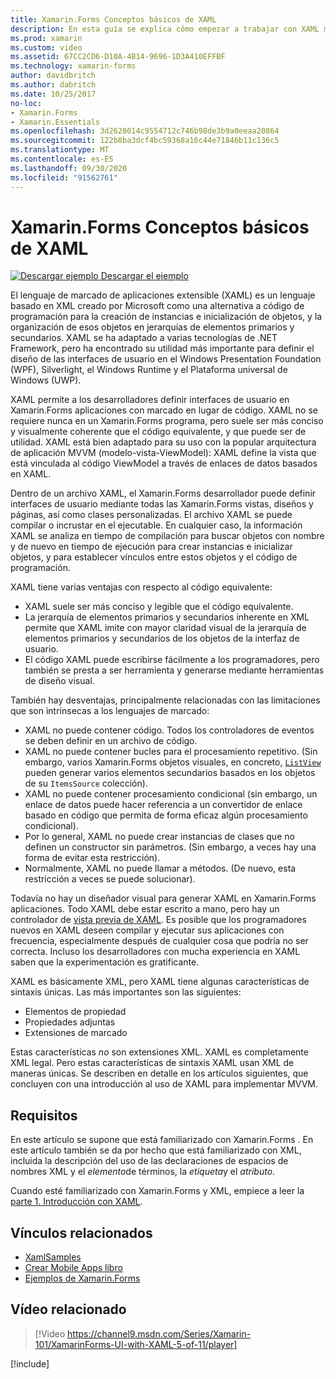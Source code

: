 ```yaml
---
title: Xamarin.Forms Conceptos básicos de XAML
description: En esta guía se explica cómo empezar a trabajar con XAML multiplataforma para dispositivos móviles. XAML permite a los desarrolladores definir interfaces de usuario en Xamarin.Forms aplicaciones con marcado en lugar de código.
ms.prod: xamarin
ms.custom: video
ms.assetid: 67CC2CD6-D10A-4B14-9696-1D3A410EFFBF
ms.technology: xamarin-forms
author: davidbritch
ms.author: dabritch
ms.date: 10/25/2017
no-loc:
- Xamarin.Forms
- Xamarin.Essentials
ms.openlocfilehash: 3d2620014c9554712c746b98de3b9a0eeaa20864
ms.sourcegitcommit: 122b8ba3dcf4bc59368a16c44e71846b11c136c5
ms.translationtype: MT
ms.contentlocale: es-ES
ms.lasthandoff: 09/30/2020
ms.locfileid: "91562761"
---
```

# <a name="no-locxamarinforms-xaml-basics"></a>Xamarin.Forms Conceptos básicos de XAML

[![Descargar ejemplo](~/media/shared/download.png) Descargar el ejemplo](https://docs.microsoft.com/samples/xamarin/xamarin-forms-samples/xamlsamples)

El lenguaje de marcado de aplicaciones extensible (XAML) es un lenguaje basado en XML creado por Microsoft como una alternativa a código de programación para la creación de instancias e inicialización de objetos, y la organización de esos objetos en jerarquías de elementos primarios y secundarios. XAML se ha adaptado a varias tecnologías de .NET Framework, pero ha encontrado su utilidad más importante para definir el diseño de las interfaces de usuario en el Windows Presentation Foundation (WPF), Silverlight, el Windows Runtime y el Plataforma universal de Windows (UWP).

XAML permite a los desarrolladores definir interfaces de usuario en Xamarin.Forms aplicaciones con marcado en lugar de código. XAML no se requiere nunca en un Xamarin.Forms programa, pero suele ser más conciso y visualmente coherente que el código equivalente, y que puede ser de utilidad. XAML está bien adaptado para su uso con la popular arquitectura de aplicación MVVM (modelo-vista-ViewModel): XAML define la vista que está vinculada al código ViewModel a través de enlaces de datos basados en XAML.

Dentro de un archivo XAML, el Xamarin.Forms desarrollador puede definir interfaces de usuario mediante todas las Xamarin.Forms vistas, diseños y páginas, así como clases personalizadas. El archivo XAML se puede compilar o incrustar en el ejecutable. En cualquier caso, la información XAML se analiza en tiempo de compilación para buscar objetos con nombre y de nuevo en tiempo de ejecución para crear instancias e inicializar objetos, y para establecer vínculos entre estos objetos y el código de programación.

XAML tiene varias ventajas con respecto al código equivalente:

- XAML suele ser más conciso y legible que el código equivalente.
- La jerarquía de elementos primarios y secundarios inherente en XML permite que XAML imite con mayor claridad visual de la jerarquía de elementos primarios y secundarios de los objetos de la interfaz de usuario.
- El código XAML puede escribirse fácilmente a los programadores, pero también se presta a ser herramienta y generarse mediante herramientas de diseño visual.

También hay desventajas, principalmente relacionadas con las limitaciones que son intrínsecas a los lenguajes de marcado:

- XAML no puede contener código. Todos los controladores de eventos se deben definir en un archivo de código.
- XAML no puede contener bucles para el procesamiento repetitivo. (Sin embargo, varios Xamarin.Forms objetos visuales, en concreto,  [`ListView`](xref:Xamarin.Forms.ListView) pueden generar varios elementos secundarios basados en los objetos de su `ItemsSource` colección).
- XAML no puede contener procesamiento condicional (sin embargo, un enlace de datos puede hacer referencia a un convertidor de enlace basado en código que permita de forma eficaz algún procesamiento condicional).
- Por lo general, XAML no puede crear instancias de clases que no definen un constructor sin parámetros. (Sin embargo, a veces hay una forma de evitar esta restricción).
- Normalmente, XAML no puede llamar a métodos. (De nuevo, esta restricción a veces se puede solucionar).

Todavía no hay un diseñador visual para generar XAML en Xamarin.Forms aplicaciones. Todo XAML debe estar escrito a mano, pero hay un controlador de [vista previa de XAML](~/xamarin-forms/xaml/xaml-previewer/index.md). Es posible que los programadores nuevos en XAML deseen compilar y ejecutar sus aplicaciones con frecuencia, especialmente después de cualquier cosa que podría no ser correcta. Incluso los desarrolladores con mucha experiencia en XAML saben que la experimentación es gratificante.

XAML es básicamente XML, pero XAML tiene algunas características de sintaxis únicas. Las más importantes son las siguientes:

- Elementos de propiedad
- Propiedades adjuntas
- Extensiones de marcado

Estas características *no* son extensiones XML. XAML es completamente XML legal. Pero estas características de sintaxis XAML usan XML de maneras únicas. Se describen en detalle en los artículos siguientes, que concluyen con una introducción al uso de XAML para implementar MVVM.

## <a name="requirements"></a>Requisitos

En este artículo se supone que está familiarizado con Xamarin.Forms . En este artículo también se da por hecho que está familiarizado con XML, incluida la descripción del uso de las declaraciones de espacios de nombres XML y el *elemento*de términos, la *etiqueta*y el *atributo*.

Cuando esté familiarizado con Xamarin.Forms y XML, empiece a leer la [parte 1. Introducción con XAML](~/xamarin-forms/xaml/xaml-basics/get-started-with-xaml.md).

## <a name="related-links"></a>Vínculos relacionados

- [XamlSamples](/samples/xamarin/xamarin-forms-samples/xamlsamples)
- [Crear Mobile Apps libro](~/xamarin-forms/creating-mobile-apps-xamarin-forms/index.md)
- [Ejemplos de Xamarin.Forms](/samples/browse/?products=xamarin&term=Xamarin.Forms)

## <a name="related-video"></a>Vídeo relacionado

> [!Video https://channel9.msdn.com/Series/Xamarin-101/XamarinForms-UI-with-XAML-5-of-11/player]

[!include[](~/essentials/includes/xamarin-show-essentials.md)]